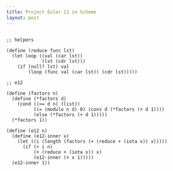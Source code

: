 ```yaml
---
title: Project Euler 12 in Scheme
layout: post
---
```


<pre><code>
;; helpers

(define (reduce func lst)
  (let loop ((val (car lst))
             (lst (cdr lst)))
    (if (null? lst) val
        (loop (func val (car lst)) (cdr lst)))))

;; e12

(define (factors n)
  (define (*factors d)
    (cond ((>= d n) (list))
          ((= (modulo n d) 0) (cons d (*factors (+ d 1))))
          (else (*factors (+ d 1)))))
  (*factors 1))

(define (e12 n)
  (define (e12-inner x)
    (let ((i (length (factors (+ (reduce + (iota x)) x)))))
      (if (> i n)
          (+ (reduce + (iota x)) x)
          (e12-inner (+ x 1)))))
  (e12-inner 1))
</code></pre>
